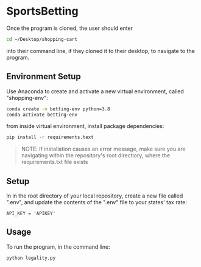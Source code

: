 # SportsBetting

Once the program is cloned, the user should enter 
```sh
cd ~/Desktop/shopping-cart
```
into their command line, if they cloned it to their desktop, to navigate to the program.


## Environment Setup

Use Anaconda to create and activate a new virtual environment, called "shopping-env": 
```sh
conda create -n betting-env python=3.8
conda activate betting-env 
```

from inside virtual environment, install package dependencies:
```sh
pip install -r requirements.text
```

> NOTE: If installation causes an error message, make sure you are navigating within the repository's root directiory, where the requirements.txt file exists 

## Setup

In in the root directory of your local repository, create a new file called ".env", and update the contents of the ".env" file to your states' tax rate:

    API_KEY = 'APIKEY'

## Usage
To run the program, in the command line:

```py
python legality.py
```

